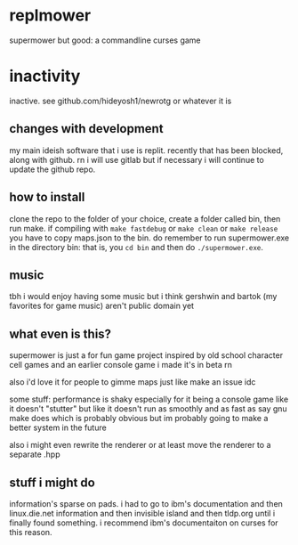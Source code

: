 # replmower
supermower but good: a commandline curses game
# inactivity
inactive. see github.com/hideyosh1/newrotg or whatever it is
## changes with development
my main ideish software that i use is replit. recently that has been blocked, along with github. rn i will use gitlab but if necessary i will continue to update the github repo.
## how to install
clone the repo to the folder of your choice, create a folder called bin, then run make. if compiling with `make fastdebug` or `make clean` or `make release` you have to copy maps.json to the bin. do remember to run supermower.exe in the directory bin: that is, you `cd bin` and then do `./supermower.exe`.
## music
tbh i would enjoy having some music but i think gershwin and bartok (my favorites for game music) aren't public domain yet
## what even is this?
supermower is just a for fun game project inspired by old school character cell games and an earlier console game i made 
it's in beta rn

also i'd love it for people to gimme maps just like make an issue idc


some stuff:
performance is shaky especially for it being a console game like it doesn't "stutter" but like it doesn't run as smoothly and as fast as say gnu make does which is probably obvious but im probably going to make a better system in the future

also i might even rewrite the renderer or at least move the renderer to a separate .hpp

## stuff i might do
information's sparse on pads. i had to go to ibm's documentation and then linux.die.net information and then invisible island and then tldp.org until i finally found something. i recommend ibm's documentaiton on curses for this reason.

